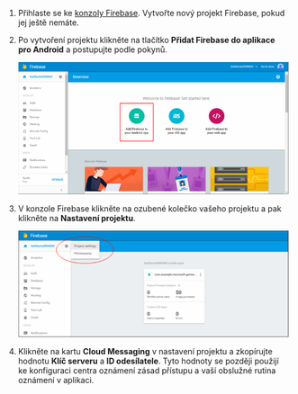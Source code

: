 

1. Přihlaste se ke [konzoly Firebase](https://firebase.google.com/console/). Vytvořte nový projekt Firebase, pokud jej ještě nemáte.
2. Po vytvoření projektu klikněte na tlačítko **Přidat Firebase do aplikace pro Android** a postupujte podle pokynů.

    ![](./media/notification-hubs-enable-firebase-cloud-messaging/notification-hubs-add-firebase-to-android-app.png)

3. V konzole Firebase klikněte na ozubené kolečko vašeho projektu a pak klikněte na **Nastavení projektu**.

    ![](./media/notification-hubs-enable-firebase-cloud-messaging/notification-hubs-firebase-console-project-settings.png)

4. Klikněte na kartu **Cloud Messaging** v nastavení projektu a zkopírujte hodnotu **Klíč serveru** a **ID odesílatele**.  Tyto hodnoty se později použijí ke konfiguraci centra oznámení zásad přístupu a vaší obslužné rutina oznámení v aplikaci.
  


<!---HONumber=Aug16_HO4-->


